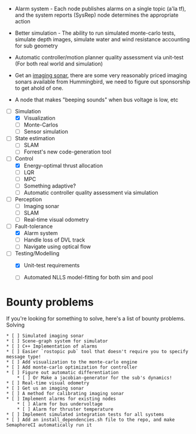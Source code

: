 * Alarm system - Each node publishes alarms on a single topic (a'la tf), and the system reports (SysRep) node determines the appropriate action
* Better simulation - The ability to run simulated monte-carlo tests, simulate depth images, simulate water and wind resistance accounting for sub geometry
* Automatic controller/motion planner quality assessment via unit-test (For both real world and simulation)

* Get an [imaging sonar](http://www.humminbird.com/Category/Technology/Down-Imaging/), there are some very reasonably priced imaging sonars available from Hummingbird, we need to figure out sponsorship to get ahold of one.

* A node that makes "beeping sounds" when bus voltage is low, etc

* [ ] Simulation
    * [x] Visualization
    * [ ] Monte-Carlos
    * [ ] Sensor simulation

* [ ] State estimation
    * [ ] SLAM
    * [ ] Forrest's new code-generation tool

* [ ] Control
    * [x] Energy-optimal thrust allocation
    * [ ] LQR
    * [ ] MPC
    * [ ] Something adaptive?
    * [ ] Automatic controller quality assessment via simulation

* [ ] Perception
    * [ ] Imaging sonar
    * [ ] SLAM
    * [ ] Real-time visual odometry

* [ ] Fault-tolerance
    * [x] Alarm system
    * [ ] Handle loss of DVL track
    * [ ] Navigate using optical flow

* [ ] Testing/Modelling
    * [x] Unit-test requirements
    * [ ] Automated NLLS model-fitting for both sim and pool


# Bounty problems

If you're looking for something to solve, here's a list of bounty problems. Solving

    * [ ] Simulated imaging sonar
    * [ ] Scene-graph system for simulator
    * [ ] C++ Implementation of alarms
    * [ ] Easier `rostopic pub` tool that doesn't require you to specify message type!
    * [ ] Add visualization to the monte-carlo engine
    * [ ] Add monte-carlo optimization for controller
    * [ ] Figure out automatic differentiation
        * [ ] Or Make a jacobian-generator for the sub's dynamics!
    * [ ] Real-time visual odometry
    * [ ] Get us an imaging sonar
    * [ ] A method for calibrating imaging sonar
    * [ ] Implement alarms for existing nodes
        * [ ] Alarm for bus undervoltage
        * [ ] Alarm for thruster temperature
    * [ ] Implement simulated integration tests for all systems
    * [ ] Add an install_dependencies.sh file to the repo, and make SemaphoreCI automatically run it